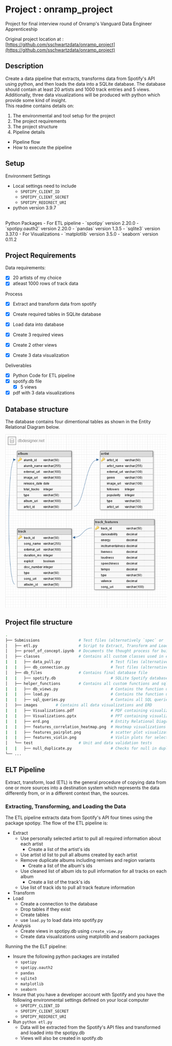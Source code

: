 # Project : onramp_project
Project for final interview round of Onramp's Vanguard Data Engineer Apprenticeship 

Original project location at : [https://github.com/sschwartzdata/onramp_project](https://github.com/sschwartzdata/onramp_project)

## Description
Create a data pipeline that extracts, transforms data from Spotify's API using python, and then loads the data into a SQLite database. The database should contain at least 20 artists and 1000 track entries and 5 views. Additionally, three data visualizations will be produced with python which provide some kind of insight.
<br>
This readme contains details on:
1. The environmental and tool setup for the project
2. The project requirements
3. The project structure
4. Pipeline details
  - Pipeline flow
  - How to execute the pipeline

## Setup
Environment Settings
- Local settings need to include
  - `SPOTIPY_CLIENT_ID`
  - `SPOTIPY_CLIENT_SECRET`
  - `SPOTIPY_REDIRECT_URI`
- python version 3.9.7
<br>
Python Packages
- For ETL pipeline
  - `spotipy` version 2.20.0
  - `spotipy.oauth2` version 2.20.0
  - `pandas` version 1.3.5
  - `sqlite3` version 3.37.0
- For Visualizations
  -   `matplotlib` version 3.5.0
  -   `seaborn` version 0.11.2



## Project Requirements
Data requirements:
- [x] 20 artists of my choice
- [x] atleast 1000 rows of track data

Process
- [x] Extract and transform data from spotify
- [x] Create required tables in SQLite database
- [x] Load data into database
- [x] Create 3 required views
- [x] Create 2 other views
- [X] Create 3 data visualization


Deliverables
- [x] Python Code for ETL pipeline
- [x] spotify.db file
  - [x] 5 views
- [x] pdf with 3 data visualizations

## Database structure
The database contains four dimentional tables as shown in the Entity Relational Diagram below.

![My Image](images/erd.png)


## Project file structure


``` bash
.
├── Submissions                 # Test files (alternatively `spec` or `tests`)
│   ├── etl.py                  # Script to Extract, Transform and Load the data
│   ├── proof_of_concept.ipynb  # Documents the thought process for building the pipeline
│   ├── classes                 # Contains all custom classes used in etl.py
|   |   ├── data_pull.py                      # Test files (alternatively `spec` or `tests`)
|   |   ├── db_connection.py                  # Test files (alternatively `spec` or `tests`)
│   ├── db_files                # Contains final database file
|   |   ├── spotify.db                        # SQLite Spotify database files
│   ├── helper_functions        # Contains all custom functions and sql queries used in etl.py
|   |   ├── db_views.py                       # Contains the function used to create the views in spotify.db
|   |   ├── load.py                           # Contains the function used to load data into spotify.db
|   |   ├── sql_queries.py                    # Contains all SQL queries for the project
│   ├── images        # Contains all data visualizations and ERD
|   |   ├── Visualizations.pdf                # PDF containing visualizations and descriptions
|   |   ├── Visualizations.pptx               # PPT containing visualizations and descriptions
|   |   ├── erd.png                           # Entity Relational Diagram for database
|   |   ├── features_correlation_heatmap.png  # Heatmap visualizations for correlation of track features
|   |   ├── features_pairplot.png             # scatter plot visualizations for correlation of track features
|   |   ├── features_violin.png               # Violin plots for select track features
│   └── test                    # Unit and data validation tests
|   |   ├── null_duplicate.py                 # Checks for null in duplicated records in all dataframes
└── ...

```


## ELT Pipeline
Extract, transform, load (ETL) is the general procedure of copying data from one or more sources into a destination system which represents the data differently from, or in a different context than, the sources.

### Extracting, Transforming, and Loading the Data

The ETL pipeline extracts data from Spotify's API four times using the package spotipy. The flow of the ETL pipeline is:
- Extract
  - Use personally selected artist to pull all required information about each artist
    -  Create a list of the artist's ids
  - Use artist id list to pull all albums created by each artist
  - Remove duplicate albums including remixes and region variants
    -  Create a list of the album's ids
  - Use cleaned list of album ids to pull information for all tracks on each album
    - Create a list of the track's ids
  - Use list of track ids to pull all track feature information
- Transform
- Load
  - Create a connection to the database
  - Drop tables if they exist
  - Create tables
  - use `load.py` to load data into spotify.py
- Analysis
  - Create views in spotipy.db using `create_view.py`
  - Create data visualizations using matplotlib and seaborn packages


Running the the ELT pipeline:
- Insure the following python packages are installed
  -   `spotipy`
  -   `spotipy.oauth2`
  -   `pandas`
  -   `sqlite3`
  -   `matplotlib`
  -   `seaborn`
- Insure that you have a developer account with Spotify and you have the following environmental settings defined on your local computer
  - `SPOTIPY_CLIENT_ID`
  - `SPOTIPY_CLIENT_SECRET`
  - `SPOTIPY_REDIRECT_URI`
- Run `python etl.py`
    - Data will be extracted from the Spotify's API files and transformed and loaded into the spotipy.db
    - Views will also be created in spotify.db
